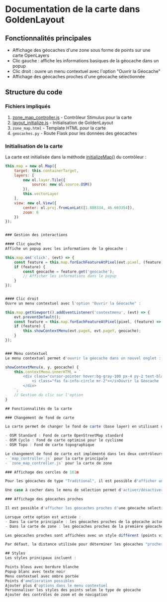 # Documentation de la carte dans GoldenLayout

## Fonctionnalités principales
- Affichage des géocaches d'une zone sous forme de points sur une carte OpenLayers
- Clic gauche : affiche les informations basiques de la géocache dans un popup
- Clic droit : ouvre un menu contextuel avec l'option "Ouvrir la Géocache"
- Affichage des géocaches proches d'une géocache sélectionnée

## Structure du code

### Fichiers impliqués
1. [zone_map_controller.js](cci:7://file:///c:/Users/Utilisateur/PycharmProjects/MysteryAI_good/static/js/controllers/zone_map_controller.js:0:0-0:0) - Contrôleur Stimulus pour la carte
2. [layout_initialize.js](cci:7://file:///c:/Users/Utilisateur/PycharmProjects/MysteryAI_good/static/js/layout_initialize.js:0:0-0:0) - Initialisation de GoldenLayout
3. `zone_map.html` - Template HTML pour la carte
4. `geocaches.py` - Route Flask pour les données des géocaches

### Initialisation de la carte
La carte est initialisée dans la méthode [initializeMap()](cci:1://file:///c:/Users/Utilisateur/PycharmProjects/MysteryAI_good/static/js/controllers/zone_map_controller.js:39:8-137:9) du contrôleur :
```javascript
this.map = new ol.Map({
    target: this.containerTarget,
    layers: [
        new ol.layer.Tile({
            source: new ol.source.OSM()
        }),
        this.vectorLayer
    ],
    view: new ol.View({
        center: ol.proj.fromLonLat([1.888334, 46.603354]),
        zoom: 6
    })
});


### Gestion des interactions

#### Clic gauche
Affiche un popup avec les informations de la géocache :

this.map.on('click', (evt) => {
    const feature = this.map.forEachFeatureAtPixel(evt.pixel, (feature) => feature);
    if (feature) {
        const geocache = feature.get('geocache');
        // Afficher les informations dans le popup
    }
});


#### Clic droit
Ouvre un menu contextuel avec l'option "Ouvrir la Géocache" :

this.map.getViewport().addEventListener('contextmenu', (evt) => {
    evt.preventDefault();
    const feature = this.map.forEachFeatureAtPixel(pixel, (feature) => feature);
    if (feature) {
        this.showContextMenu(evt.pageX, evt.pageY, geocache);
    }
});


### Menu contextuel
Le menu contextuel permet d'ouvrir la géocache dans un nouvel onglet :

showContextMenu(x, y, geocache) {
    this.contextMenu.innerHTML = `
        <div class="cursor-pointer hover:bg-gray-100 px-4 py-2 text-black" data-action="open-details">
            <i class="fas fa-info-circle mr-2"></i>Ouvrir la Géocache
        </div>
    `;
    // Gestion du clic sur l'option
}

## Fonctionnalités de la carte

### Changement de fond de carte

La carte permet de changer le fond de carte (base layer) en utilisant un sélecteur dans le coin supérieur droit. Les options disponibles sont :

- OSM Standard : Fond de carte OpenStreetMap standard
- OSM Cyclo : Fond de carte optimisé pour le cyclisme
- OSM Topo : Fond de carte topographique

Le changement de fond de carte est implémenté dans les deux contrôleurs de carte :
- `map_controller.js` pour la carte principale
- `zone_map_controller.js` pour la carte de zone

### Affichage des cercles de 161m

Pour les géocaches de type "Traditional", il est possible d'afficher un cercle de 161m (0.1 mile) autour de chaque point. Cette fonctionnalité est utile pour visualiser la zone de recherche potentielle.

Une case à cocher dans le menu de sélection permet d'activer/désactiver cette fonctionnalité.

### Affichage des géocaches proches

Il est possible d'afficher les géocaches proches d'une géocache sélectionnée. Cette fonctionnalité est disponible via une case à cocher dans le menu de sélection.

Lorsque cette option est activée :
- Dans la carte principale : les géocaches proches de la géocache actuellement affichée sont chargées et affichées
- Dans la carte de zone : les géocaches proches de la première géocache de la zone sont chargées et affichées

Les géocaches proches sont affichées avec un style différent (points violets) pour les distinguer des géocaches de la zone.

Par défaut, la distance utilisée pour déterminer les géocaches "proches" est de 5 km.

## Styles
Les styles principaux incluent :

Points bleus avec bordure blanche
Popup blanc avec texte noir
Menu contextuel avec ombre portée
Points d'amélioration possibles
Ajouter plus d'options dans le menu contextuel
Personnaliser les styles des points selon le type de géocache
Ajouter des contrôles de zoom et de navigation
